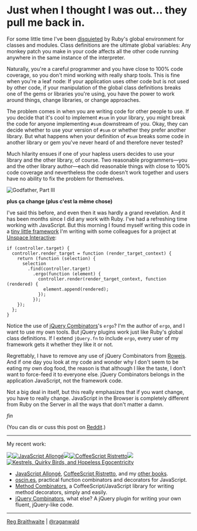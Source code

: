 Just when I thought I was out... they pull me back in.
===

For some little time I've been [disquieted][sick] by Ruby's global environment for classes and modules. Class definitions are the ultimate global variables: Any monkey patch you make in your code affects all the other code running anywhere in the same instance of the interpreter.

Naturally, you're a careful programmer and you have close to 100% code coverage, so you don't mind working with really sharp tools. This is fine when you're a leaf node: If your application uses other code but is not used by other code, if your manipulation of the global class definitions breaks one of the gems or libraries you're using, you have the power to work around things, change libraries, or change approaches.

The problem comes in when you are writing code for other people to use. If you decide that it's cool to implement `#sum` in your library, you might break the code for anyone implementing `#sum` downstream of you. Okay, they can decide whether to use your version of `#sum` or whether they prefer another library. But what happens when your definition of `#sum` breaks some code in another library or gem you've never heard of and therefore never tested?

Much hilarity ensues if one of your hapless users decides to use your library and the other library, of course. Two reasonable programmers&#8212;you and the other library author&#8212;each did reasonable things with close to 100% code coverage and nevertheless the code doesn't work together and users have no ability to fix the problem for themselves.

![Godfather, Part III](http://gallery.sendbad.net/data/media/68/godfather_part_iii_ver1.jpg)

**plus ça change (plus c'est la même chose)**

I've said this before, and even then it was hardly a grand revelation. And it has been months since I did any work with Ruby. I've had a refreshing time working with JavaScript. But this morning I found myself writing this code in a [tiny little framework][roweis] I'm writing with some colleagues for a project at [Unspace Interactive][unspace]:

    if (controller.target) {
      controller.render_target = function (render_target_context) {
        return (function (selection) {
          selection
            .find(controller.target)
              .ergo(function (element) {
                controller.render(render_target_context, function (rendered) {
                  element.append(rendered);
                });
              });
        });
      };
    }
    
Notice the use of [jQuery Combinators][comb]'s `ergo`? I'm the author of `ergo`, and I want to use my own tools. But jQuery plugins work just like Ruby's global class definitions. If I extend `jQuery.fn` to include `ergo`, every user of my framework gets it whether they like it or not.

Regrettably, I have to remove any use of jQuery Combinators from [Roweis][roweis]. And if one day you look at my code and wonder why I don't seem to be eating my own dog food, the reason is that although I like the taste, I don't want to force-feed it to everyone else. jQuery Combinators belongs in the application JavaScript, not the framework code.

Not a big deal in itself, but this really emphasizes that if you want change, you have to really change. JavaScript in the Browser is completely different from Ruby on the Server in all the ways that don't matter a damn.

*fin*

(You can dis or cuss this post on [Reddit][prg].)

---

My recent work:

![](http://i.minus.com/iL337yTdgFj7.png)[![JavaScript Allongé](http://i.minus.com/iW2E1A8M5UWe6.jpeg)](http://leanpub.com/javascript-allonge "JavaScript Allongé")![](http://i.minus.com/iL337yTdgFj7.png)[![CoffeeScript Ristretto](http://i.minus.com/iMmGxzIZkHSLD.jpeg)](http://leanpub.com/coffeescript-ristretto "CoffeeScript Ristretto")![](http://i.minus.com/iL337yTdgFj7.png)[![Kestrels, Quirky Birds, and Hopeless Egocentricity](http://i.minus.com/ibw1f1ARQ4bhi1.jpeg)](http://leanpub.com/combinators "Kestrels, Quirky Birds, and Hopeless Egocentricity")

* [JavaScript Allongé](http://leanpub.com/javascript-allonge), [CoffeeScript Ristretto](http://leanpub.com/coffeescript-ristretto), and my [other books](http://leanpub.com/u/raganwald).
* [oscin.es](http://oscin.es), practical function combinators and decorators for JavaScript.
* [Method Combinators](https://github.com/raganwald/method-combinators), a CoffeeScript/JavaScript library for writing method decorators, simply and easily.
* [jQuery Combinators](http://github.com/raganwald/jquery-combinators), what else? A jQuery plugin for writing your own fluent, jQuery-like code.  

---

[Reg Braithwaite](http://braythwayt.com) | [@raganwald](http://twitter.com/raganwald)

[sick]: http://github.com/raganwald/homoiconic/blob/master/2009-04-08/sick.md#readme "I'm Sick Of This Shit"
[unspace]: http://unspace.ca
[comb]: http://github.com/raganwald/jQuery-Combinators
[roweis]: http://github.com/raganwald/Roweis
[prg]: http://www.reddit.com/r/programming/comments/d6wp7/just_when_i_thought_i_was_out_they_pull_me_back_in/